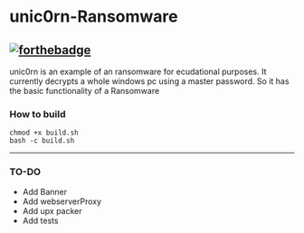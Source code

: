 # unic0rn-Ransomware
 [![forthebadge](https://forthebadge.com/images/badges/made-with-crayons.svg)](https://forthebadge.com)
---
unic0rn is an example of an ransomware for ecudational purposes. It currently decrypts a whole windows pc using a master password. So it has the basic functionality of a Ransomware
### How to build
    chmod +x build.sh
    bash -c build.sh
---
### TO-DO
- Add Banner
- Add webserverProxy
- Add upx packer
- Add tests
